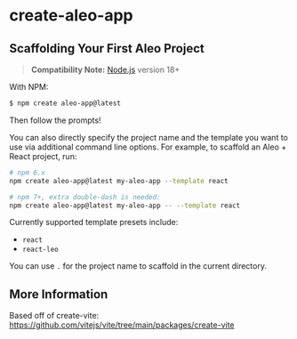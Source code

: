 # create-aleo-app

## Scaffolding Your First Aleo Project

> **Compatibility Note:**
> [Node.js](https://nodejs.org/en/) version 18+

With NPM:

```bash
$ npm create aleo-app@latest
```

Then follow the prompts!

You can also directly specify the project name and the template you want to use via additional command line options. For example, to scaffold an Aleo + React project, run:

```bash
# npm 6.x
npm create aleo-app@latest my-aleo-app --template react

# npm 7+, extra double-dash is needed:
npm create aleo-app@latest my-aleo-app -- --template react
```

Currently supported template presets include:

- `react`
- `react-leo`

You can use `.` for the project name to scaffold in the current directory.

## More Information

Based off of create-vite: https://github.com/vitejs/vite/tree/main/packages/create-vite